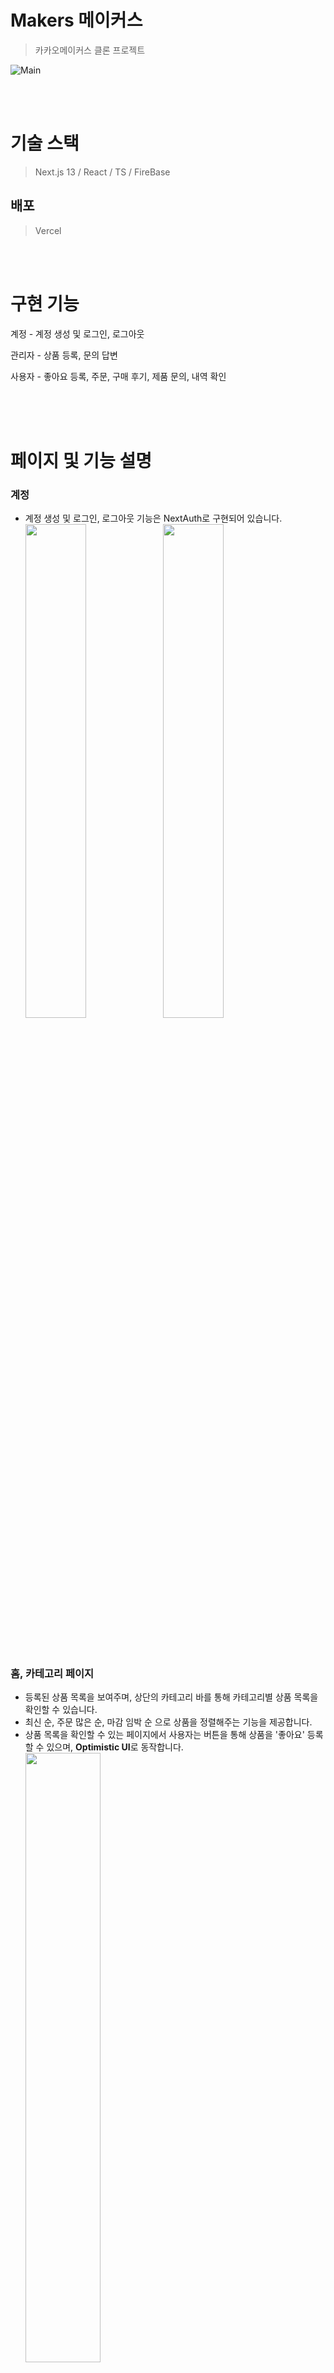 # Makers 메이커스

> 카카오메이커스 클론 프로젝트

![Main](https://github.com/fzdf0613/makers/assets/135721168/24ed3db7-4791-436e-8885-49629f0f6d99)

<br/><br/>

# 기술 스택

> Next.js 13 / React / TS / FireBase

## 배포

> Vercel

<br/><br/>

# 구현 기능

계정 - 계정 생성 및 로그인, 로그아웃

관리자 - 상품 등록, 문의 답변

사용자 - 좋아요 등록, 주문, 구매 후기, 제품 문의, 내역 확인

<br/><br/><br/>

# 페이지 및 기능 설명

### 계정

- 계정 생성 및 로그인, 로그아웃 기능은 NextAuth로 구현되어 있습니다.
  <img src="https://github.com/fzdf0613/makers/assets/135721168/45092083-e31d-4002-8ea6-3df8d99bbdcc" height="45%" width="45%" />
  <img src="https://github.com/fzdf0613/makers/assets/135721168/21d4faea-0590-48fb-99cb-87aa174da77e" height="45%" width="45%" />

<br/><br/>

### 홈, 카테고리 페이지

- 등록된 상품 목록을 보여주며, 상단의 카테고리 바를 통해 카테고리별 상품 목록을 확인할 수 있습니다.
- 최신 순, 주문 많은 순, 마감 임박 순 으로 상품을 정렬해주는 기능을 제공합니다.
- 상품 목록을 확인할 수 있는 페이지에서 사용자는 버튼을 통해 상품을 '좋아요' 등록할 수 있으며, **Optimistic UI**로 동작합니다.
  <img src="https://github.com/fzdf0613/makers/assets/135721168/4fc618b8-4953-4caa-a929-01f7777dd378" height="50%" width="50%" /><br><br>

### 최근 본 페이지

- 사용자가 최근 조회산 상품 목록을 보여줍니다. 로그인 시에만 사용 가능합니다.
  <img src="https://github.com/fzdf0613/makers/assets/135721168/bb6fa011-ea48-4ba6-a8ce-25723572c74d" height="45%" width="45%" />
  <img src="https://github.com/fzdf0613/makers/assets/135721168/f283a89a-616c-4c36-abdb-76542c8fb8cf" height="45%" width="45%" /><br><br>

### 오픈예정 페이지

- 오픈 예정할 상품 목록이 존재할 경우, 상품 목록을 보여줍니다.
  <img src="https://github.com/fzdf0613/makers/assets/135721168/e726ff6b-3dec-4c3f-8115-529ce9180379" height="50%" width="50%" /><br><br>

### 검색 페이지

- 등록된 상품을 검색할 수 있습니다. 로그인 시에는 최근 검색한 키워드를 보여줍니다.
  <img src="https://github.com/fzdf0613/makers/assets/135721168/e3ce6ed5-bdfb-4a08-a572-577db5a6afb2" height="50%" width="50%" /><br><br>

<br/><br/>

### 관리자 기능

- 관리자는 상품 등록을 하고, 사용자가 등록한 제품 문의를 확인하고 답변을 등록할 수 있습니다.<br><br>

  ###### 상품 등록 페이지

  - Quill 라이브러리를 통해 글작성 에디터를 구현하였습니다.
  - 에디터를 커스터마이징하여, 앵커를 추가할 수 있는 기능을 추가하였습니다. ( 앵커는 상품 페이지에서 빠른 스크롤 이동을 위해 사용됩니다. )<br><br>
    <img src="https://github.com/fzdf0613/makers/assets/135721168/4e243004-82f6-4faf-9b26-587e12bb8e6d" height="50%" width="50%" /><br><br>

  ###### 문의 답변 페이지

  - 답변 목록, 답변 대기 목록을 확인 가능하며, 등록한 답변의 수정 및 삭제을 할 수 있습니다.
    <img src="https://github.com/fzdf0613/makers/assets/135721168/2c547441-78f6-4254-9194-f4e0a661d75e" height="50%" width="50%" /><br><br>

### 상품 페이지

- 상품의 주문이 가능합니다.
- 상품의 주문 현황을 프로그레스바 UI로 표시합니다.
- 상세정보, 구매후기, 제품문의 탭을 제공합니다.

  ###### 주문

  <img src="https://github.com/fzdf0613/makers/assets/135721168/09135817-8b28-4f1d-8524-3171b180c64b" height="50%" width="50%" /><br><br>

  ###### 상세정보 탭

  - 상품의 상세 정보를 확인할 수 있으며, **앵커바를 통해 해당 내용으로 빠르게 스크롤 이동이 가능합니다.** <br><br>
    <img src="https://github.com/fzdf0613/makers/assets/135721168/7177db8b-15f7-4349-a261-5ea155d452ba" height="50%" width="50%" /><br><br>

  ###### 구매후기 탭

  <img src="https://github.com/fzdf0613/makers/assets/135721168/b69ace23-2ed5-4f9d-baa2-8d7a837d7df6" height="45%" width="45%" />
  <img src="https://github.com/fzdf0613/makers/assets/135721168/9439c253-3067-49b0-99d0-e4889b43e929" height="45%" width="45%" /><br><br>

  ###### 제품문의 탭

  <img src="https://github.com/fzdf0613/makers/assets/135721168/92814745-b22b-4e2c-9474-00d1a66a8e64" height="45%" width="45%" />

<br/><br/>

### 사용자 기능

##### 마이 페이지

- 사용자의 좋아요, 주문 내역, 후기 내역, 문의 내역을 조회할 수 있습니다.
  - 후기내역 - 작성 목록 / 작성 대기 목록을 확인 가능합니다. 주문을 완료할 경우 해당 상품은 작성 대기 목록에 추가됩니다.
  - 문의내역 - 상품에 대한 문의한 내역이 표시됩니다. 문의 상품, 내역 및 답변을 확인할 수 있습니다. <br><br>
    <img src="https://github.com/fzdf0613/makers/assets/135721168/c27f5d55-9b9e-402b-b726-36930906fab0" height="50%" width="50%" /><br><br>

##### 후기 작성

<img src="https://github.com/fzdf0613/makers/assets/135721168/54d8a597-8b52-4749-aa3a-5454e915f942" height="50%" width="50%" /><br><br>

##### 문의 작성

<img src="https://github.com/fzdf0613/makers/assets/135721168/f92a2646-607c-4c8b-896d-fd25ec3fa534" height="50%" width="50%" /><br><br><br>
